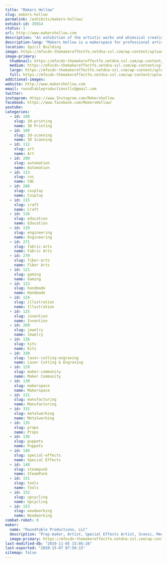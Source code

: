 ```yaml
---
title: "Makers Hollow"
slug: makers-hollow
permalink: /exhibits/makers-hollow/
exhibit-id: 35014
status: 1
url: http://www.makershollow.com
description: "An exhibition of the artistic works and whimsical creations by the founders and artists of Makers Hollow."
description-long: "Makers Hollow is a makerspace for professional artists and makers.  We will be exhibiting artwork created by the founders Stefan Price and Erin Kelly and some of our artists.  Some of our brands created are Roundtable Productions LLC, Mechanical Oddities, Magical Oddities, Wren Sketches, and Tinker Loop."
location: Spirit Building
image: https://mfocdn-themakereffectfo.netdna-ssl.com/wp-content/uploads/2018/08/2018-07-07-12.54.32-1024x576.jpg
image-primary:
  thumbnail: https://mfocdn-themakereffectfo.netdna-ssl.com/wp-content/uploads/2018/08/2018-07-07-12.54.32-150x150.jpg
  medium: https://mfocdn-themakereffectfo.netdna-ssl.com/wp-content/uploads/2018/08/2018-07-07-12.54.32-300x169.jpg
  large: https://mfocdn-themakereffectfo.netdna-ssl.com/wp-content/uploads/2018/08/2018-07-07-12.54.32-1024x576.jpg
  full: https://mfocdn-themakereffectfo.netdna-ssl.com/wp-content/uploads/2018/08/2018-07-07-12.54.32.jpg
additional-images:
website: http://www.makershollow.com
email: roundtableproductionsllc@gmail.com
twitter: 
instagram: Https://www.Instagram.com/Makershollow
facebook: https://www.facebook.com/MakersHollow/
youtube: 
categories:
  - id: 108
    slug: 3d-printing
    name: 3D Printing
  - id: 109
    slug: 3d-scanning
    name: 3D Scanning
  - id: 112
    slug: art
    name: Art
  - id: 200
    slug: automation
    name: Automation
  - id: 113
    slug: cnc
    name: CNC
  - id: 286
    slug: cosplay
    name: Cosplay
  - id: 115
    slug: craft
    name: Craft
  - id: 116
    slug: education
    name: Education
  - id: 119
    slug: engineering
    name: Engineering
  - id: 271
    slug: fabric-arts
    name: Fabric Arts
  - id: 270
    slug: fiber-arts
    name: Fiber Arts
  - id: 121
    slug: gaming
    name: Gaming
  - id: 123
    slug: handmade
    name: Handmade
  - id: 124
    slug: illustration
    name: Illustration
  - id: 125
    slug: invention
    name: Invention
  - id: 260
    slug: jewelry
    name: Jewelry
  - id: 126
    slug: kits
    name: Kits
  - id: 330
    slug: laser-cutting-engraving
    name: Laser Cutting & Engraving
  - id: 129
    slug: maker-community
    name: Maker Community
  - id: 130
    slug: makerspace
    name: Makerspace
  - id: 131
    slug: manufacturing
    name: Manufacturing
  - id: 332
    slug: metalworking
    name: Metalworking
  - id: 135
    slug: props
    name: Props
  - id: 136
    slug: puppets
    name: Puppets
  - id: 146
    slug: special-effects
    name: Special Effects
  - id: 148
    slug: steampunk
    name: SteamPunk
  - id: 151
    slug: tools
    name: Tools
  - id: 152
    slug: upcycling
    name: Upcycling
  - id: 153
    slug: woodworking
    name: Woodworking
combat-robot: 0
maker:
  name: "Roundtable Productions, LLC"
  description: "Prop maker, Artist, Special Effects Artist, Scenic, Mechanical Engineer, and professional Maker."
  image-primary: https://mfocdn-themakereffectfo.netdna-ssl.com/wp-content/uploads/2015/05/WebLogo2sm.png
last-modified-db: "2019-11-05 15:05:16"
last-exported: "2020-15-07 07:56:15"
sitemap: false
---
```

